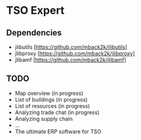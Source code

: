 TSO Expert
==========

Dependencies
------------
- jlibutils [https://github.com/mback2k/jlibutils]
- jlibproxy	[https://github.com/mback2k/jlibproxy]
- jlibamf	[https://github.com/mback2k/jlibamf]

TODO
----
- Map overview (in progress)
- List of buildings (in progress)
- List of resources (in progress)
- Analyzing trade chat (in progress)
- Analyzing supply chain
- ...
- The ultimate ERP software for TSO
